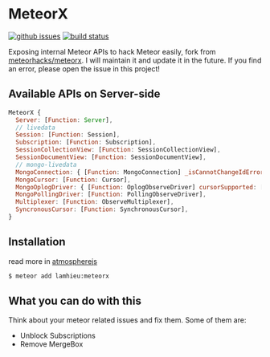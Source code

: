 # MeteorX

[![github issues][github-issues-image]][github-issues-url]
[![build status][travis-image]][github-project-url]

Exposing internal Meteor APIs to hack Meteor easily, fork from [meteorhacks/meteorx](https://github.com/meteorhacks/meteorx).
I will maintain it and update it in the future. If you find an error, please open the issue in this project!

## Available APIs on Server-side

```js
MeteorX {
  Server: [Function: Server],
  // livedata
  Session: [Function: Session],
  Subscription: [Function: Subscription],
  SessionCollectionView: [Function: SessionCollectionView],
  SessionDocumentView: [Function: SessionDocumentView],
  // mongo-livedata
  MongoConnection: { [Function: MongoConnection] _isCannotChangeIdError: [Function] },
  MongoCursor: [Function: Cursor],
  MongoOplogDriver: { [Function: OplogObserveDriver] cursorSupported: [Function] },
  MongoPollingDriver: [Function: PollingObserveDriver],
  Multiplexer: [Function: ObserveMultiplexer],
  SyncronousCursor: [Function: SynchronousCursor],
}
```

## Installation

read more in [atmospherejs](https://atmospherejs.com/lamhieu/meteorx)

```bash
$ meteor add lamhieu:meteorx
```

## What you can do with this

Think about your meteor related issues and fix them. Some of them are:

- Unblock Subscriptions
- Remove MergeBox

[github-project-url]: https://github.com/lamhieu-vk/meteorx
[travis-image]: https://travis-ci.com/lamhieu-vk/meteorx.svg?branch=master
[github-issues-image]: https://img.shields.io/github/issues/lamhieu-vk/meteorx.svg
[github-issues-url]: https://github.com/lamhieu-vk/meteorx/issues
